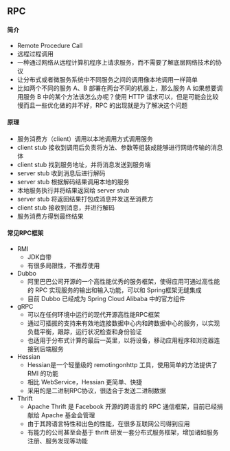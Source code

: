 ## RPC

#### 简介

- Remote Procedure Call
- 远程过程调用
- 一种通过网络从远程计算机程序上请求服务，而不需要了解底层网络技术的协议
- 让分布式或者微服务系统中不同服务之间的调用像本地调用一样简单
- 比如两个不同的服务 A、B 部署在两台不同的机器上，那么服务 A 如果想要调用服务 B 中的某个方法该怎么办呢？使用 HTTP 请求可以，但是可能会比较慢而且一些优化做的并不好，RPC 的出现就是为了解决这个问题



#### 原理

- 服务消费方（client）调用以本地调用方式调用服务
- client stub 接收到调用后负责将方法、参数等组装成能够进行网络传输的消息体
- client stub 找到服务地址，并将消息发送到服务端
- server stub 收到消息后进行解码
- server stub 根据解码结果调用本地的服务
- 本地服务执行并将结果返回给 server stub
- server stub 将返回结果打包成消息并发送至消费方
- client stub 接收到消息，并进行解码
- 服务消费方得到最终结果



#### 常见RPC框架

- RMI
  - JDK自带
  - 有很多局限性，不推荐使用
- Dubbo
  - 阿里巴巴公司开源的一个高性能优秀的服务框架，使得应用可通过高性能的 RPC 实现服务的输出和输入功能，可以和 Spring框架无缝集成
  - 目前 Dubbo 已经成为 Spring Cloud Alibaba 中的官方组件
- gRPC
  - 可以在任何环境中运行的现代开源高性能RPC框架
  - 通过可插拔的支持来有效地连接数据中心内和跨数据中心的服务，以实现负载平衡，跟踪，运行状况检查和身份验证
  - 也适用于分布式计算的最后一英里，以将设备，移动应用程序和浏览器连接到后端服务
- Hessian
  - Hessian是一个轻量级的 remotingonhttp 工具，使用简单的方法提供了 RMI 的功能
  - 相比 WebService，Hessian 更简单、快捷
  - 采用的是二进制RPC协议，很适合于发送二进制数据
- Thrift
  - Apache Thrift 是 Facebook 开源的跨语言的 RPC 通信框架，目前已经捐献给 Apache 基金会管理
  - 由于其跨语言特性和出色的性能，在很多互联网公司得到应用
  - 有能力的公司甚至会基于 thrift 研发一套分布式服务框架，增加诸如服务注册、服务发现等功能